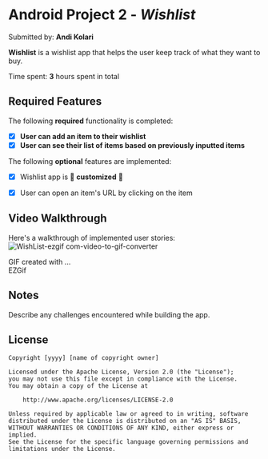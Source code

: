 # Android Project 2 - *Wishlist*

Submitted by: **Andi Kolari**

**Wishlist** is a wishlist app that helps the user keep track of what they want to buy.

Time spent: **3** hours spent in total

## Required Features

The following **required** functionality is completed:

- [X] **User can add an item to their wishlist**
- [X] **User can see their list of items based on previously inputted items**

The following **optional** features are implemented:

- [X] Wishlist app is 🎨 **customized** 🎨
- [X] User can open an item's URL by clicking on the item



## Video Walkthrough

Here's a walkthrough of implemented user stories:
![WishList-ezgif com-video-to-gif-converter](https://github.com/AKolari/Codepath-Wishlist/assets/90071560/80973fd7-56e2-47f5-b301-3186d414ba10)


GIF created with ...  
EZGif

## Notes

Describe any challenges encountered while building the app.

## License

    Copyright [yyyy] [name of copyright owner]

    Licensed under the Apache License, Version 2.0 (the "License");
    you may not use this file except in compliance with the License.
    You may obtain a copy of the License at

        http://www.apache.org/licenses/LICENSE-2.0

    Unless required by applicable law or agreed to in writing, software
    distributed under the License is distributed on an "AS IS" BASIS,
    WITHOUT WARRANTIES OR CONDITIONS OF ANY KIND, either express or implied.
    See the License for the specific language governing permissions and
    limitations under the License.
